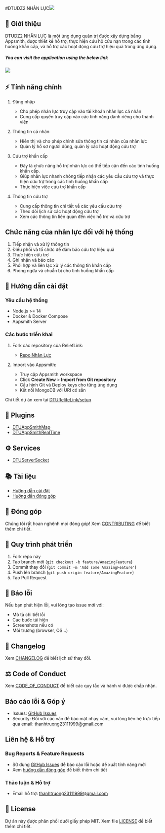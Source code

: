 #DTUDZ2 NHÂN LỰC![](https://github.com/Truongpyeo/DTURelifeLink/raw/master/assets/images/Reliefbanner.png)
## 📝 Giới thiệu
DTUDZ2 NHÂN LỰC là một ứng dụng quản trị được xây dựng bằng Appsmith, được thiết kế hỗ trợ, thực hiện cứu hộ cứu nạn trong các tình huống khẩn cấp, và hỗ trợ các hoạt động cứu trợ hiệu quả trong ứng dụng.
##### You can visit the application using the below link

###### [![](https://assets.appsmith.com/git-sync/Buttons.svg) ](https://dz1.dzfullstack.com/app/dtudz2-nhanluc/ang-nhap-6750f4ebf0b1ed2b4a0eb697?branch=master)
## ⚡ Tính năng chính
1. Đăng nhập
    - Cho phép nhân lực truy cập vào tài khoản nhân lực cá nhân
    - Cung cấp quyền truy cập vào các tính năng dành riêng cho thành viên

2. Thông tin cá nhân
    - Hiển thị và cho phép chỉnh sửa thông tin cá nhân của nhân lực
    - Quản lý hồ sơ người dùng, quản lý các hoạt động cứu trợ

3. Cứu trợ khẩn cấp
    - Đây là chức năng hỗ trợ nhân lực có thể tiếp cận đến các tình huống khẩn cấp. 
    - Giúp nhân lực nhanh chóng tiếp nhận các yêu cầu cứu trợ và thực hiện cứu trợ trong các tinh huống khẩn cấp
    - Thực hiện việc cứu trợ khẩn cấp 

4. Thông tin cứu trợ
    - Cung cấp thông tin chi tiết về các yêu cầu cứu trợ
    - Theo dõi lịch sử các hoạt động cứu trợ
    - Xem các thông tin liên quan đến việc hỗ trợ và cứu trợ

## Chức năng của nhân lực đối với hệ thống
1. Tiếp nhận và xử lý thông tin
2. Điều phối và tổ chức để đảm bảo cứu trợ hiệu quả
3. Thực hiện cứu trợ 
4. Ghi nhận và báo cáo
5. Phối hợp và liên lạc xử lý các thông tin khẩn cấp
7. Phòng ngừa và chuẩn bị cho tình huống khẩn cấp

## 🚀 Hướng dẫn cài đặt

### Yêu cầu hệ thống
- Node.js >= 14
- Docker & Docker Compose 
- Appsmith Server

### Các bước triển khai
1. Fork các repository của ReliefLink:
   - [Repo Nhân Lực](https://github.com/Truongpyeo/DTUDZ2_NhanLuc)

2. Import vào Appsmith:
   - Truy cập Appsmith workspace
   - Click **Create New** > **Import from Git repository**
   - Cấu hình Git và Deploy keys cho từng ứng dụng
   - Kết nối MongoDB với URI có sẵn

Chi tiết dự án xem tại [DTURelifeLink/setup](https://github.com/Truongpyeo/DTURelifeLink/blob/master/docs/setup.md)

## 🧩 Plugins
- [DTUAppSmithMap](https://www.npmjs.com/package/dtuappsmithmap)
- [DTUAppSmithRealTime]()

## ⚙️ Services
- [DTUServerSocket](https://github.com/Truongpyeo/DTUServerSocket)


## 📚 Tài liệu
- [Hướng dẫn cài đặt](https://github.com/Truongpyeo/DTURelifeLink/blob/master/docs/setup.md)
- [Hướng dẫn đóng góp](https://github.com/Truongpyeo/DTURelifeLink/blob/master/CONTRIBUTING.md)

## 🤝 Đóng góp
Chúng tôi rất hoan nghênh mọi đóng góp! Xem [CONTRIBUTING](https://github.com/Truongpyeo/DTURelifeLink/blob/master/CONTRIBUTING.md) để biết thêm chi tiết.

## 🔄 Quy trình phát triển
1. Fork repo này
2. Tạo branch mới (`git checkout -b feature/AmazingFeature`)
3. Commit thay đổi (`git commit -m 'Add some AmazingFeature'`)
4. Push lên branch (`git push origin feature/AmazingFeature`) 
5. Tạo Pull Request

## 🐛 Báo lỗi
Nếu bạn phát hiện lỗi, vui lòng tạo issue mới với:
- Mô tả chi tiết lỗi
- Các bước tái hiện
- Screenshots nếu có
- Môi trường (browser, OS...)

## 📜 Changelog
Xem [CHANGELOG](https://github.com/Truongpyeo/DTURelifeLink/blob/master/CHANGELOG.md) để biết lịch sử thay đổi.

## ⚖️ Code of Conduct
Xem [CODE_OF_CONDUCT](https://github.com/Truongpyeo/DTURelifeLink/blob/master/CODE_OF_CONDUCT.md) để biết các quy tắc và hành vi được chấp nhận.

## Báo cáo lỗi & Góp ý
- Issues: [GitHub Issues](https://github.com/Truongpyeo/DTURelifeLink/issues)
- Security: Đối với các vấn đề bảo mật nhạy cảm, vui lòng liên hệ trực tiếp qua email: <u>thanhtruong23111999@gmail.com</u>

## Liên hệ & Hỗ trợ

### Bug Reports & Feature Requests
- Sử dụng [GitHub Issues](https://github.com/Truongpyeo/DTUDZ2_NhanLuc/issues) để báo cáo lỗi hoặc đề xuất tính năng mới
- Xem [hướng dẫn đóng góp](CONTRIBUTING.md) để biết thêm chi tiết

### Thảo luận & Hỗ trợ
- Email hỗ trợ: thanhtruong23111999@gmail.com

## 📄 License

Dự án này được phân phối dưới giấy phép MIT. Xem file [LICENSE](LICENSE) để biết thêm chi tiết.
